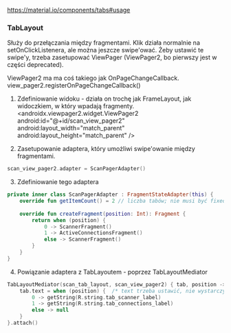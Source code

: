 https://material.io/components/tabs#usage


### TabLayout
Służy do przełączania między fragmentami. Klik działa normalnie na setOnClickListenera, ale można jeszcze swipe'ować.
Żeby ustawić te swipe'y, trzeba zasetupować ViewPager (ViewPager2, bo pierwszy jest w części deprecated).

ViewPager2 ma ma coś takiego jak OnPageChangeCallback.
view_pager2.registerOnPageChangeCallback()


1) Zdefiniowanie widoku - działa on trochę jak FrameLayout, jak widoczkiem, w który wpadają fragmenty.
<androidx.viewpager2.widget.ViewPager2  
    android:id="@+id/scan_view_pager2"  
    android:layout_width="match_parent"  
    android:layout_height="match_parent" />

2) Zasetupowanie adaptera, który umożliwi swipe'owanie między fragmentami.
```kotlin
scan_view_pager2.adapter = ScanPagerAdapter()
```

3) Zdefiniowanie tego adaptera
```kotlin
private inner class ScanPagerAdapter : FragmentStateAdapter(this) {  
    override fun getItemCount() = 2 // liczba tabów; nie musi być fixed
  
    override fun createFragment(position: Int): Fragment {  
        return when (position) {  
            0 -> ScannerFragment()  
            1 -> ActiveConnectionsFragment()  
            else -> ScannerFragment()  
        }  
    }  
}
```

4) Powiązanie adaptera z TabLayoutem - poprzez TabLayoutMediator
```kotlin
TabLayoutMediator(scan_tab_layout, scan_view_pager2) { tab, position ->  
    tab.text = when (position) {  /* text trzeba ustawić, nie wystarczy zrobić tego w XML-u */
        0 -> getString(R.string.tab_scanner_label)  
        1 -> getString(R.string.tab_connections_label)  
        else -> null  
    }  
}.attach()
```
